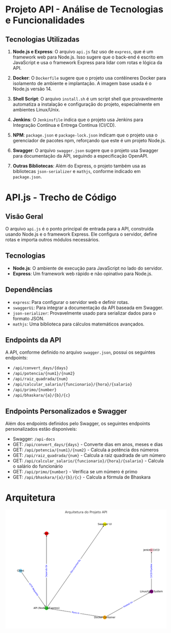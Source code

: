 # Projeto API - Análise de Tecnologias e Funcionalidades

## Tecnologias Utilizadas

1. **Node.js e Express**: O arquivo `api.js` faz uso de `express`, que é um framework web para Node.js. Isso sugere que o back-end é escrito em JavaScript e usa o framework Express para lidar com rotas e lógica da API.

2. **Docker**: O `Dockerfile` sugere que o projeto usa contêineres Docker para isolamento de ambiente e implantação. A imagem base usada é o Node.js versão 14.

3. **Shell Script**: O arquivo `install.sh` é um script shell que provavelmente automatiza a instalação e configuração do projeto, especialmente em ambientes Linux/Unix.

4. **Jenkins**: O `Jenkinsfile` indica que o projeto usa Jenkins para Integração Contínua e Entrega Contínua (CI/CD).

5. **NPM**: `package.json` e `package-lock.json` indicam que o projeto usa o gerenciador de pacotes npm, reforçando que este é um projeto Node.js.

6. **Swagger**: O arquivo `swagger.json` sugere que o projeto usa Swagger para documentação da API, seguindo a especificação OpenAPI.

7. **Outras Bibliotecas**: Além do Express, o projeto também usa as bibliotecas `json-serializer` e `mathjs`, conforme indicado em `package.json`.

# API.js - Trecho de Código

## Visão Geral

O arquivo `api.js` é o ponto principal de entrada para a API, construída usando Node.js e o framework Express. Ele configura o servidor, define rotas e importa outros módulos necessários.

## Tecnologias

- **Node.js**: O ambiente de execução para JavaScript no lado do servidor.
- **Express**: Um framework web rápido e não opinativo para Node.js.

## Dependências

- `express`: Para configurar o servidor web e definir rotas.
- `swaggerUi`: Para integrar a documentação da API baseada em Swagger.
- `json-serializer`: Provavelmente usado para serializar dados para o formato JSON.
- `mathjs`: Uma biblioteca para cálculos matemáticos avançados.

## Endpoints da API

A API, conforme definido no arquivo `swagger.json`, possui os seguintes endpoints:

- `/api/convert_days/{days}`
- `/api/potencia/{num1}/{num2}`
- `/api/raiz_quadrada/{num}`
- `/api/calcular_salario/{funcionario}/{hora}/{salario}`
- `/api/primo/{number}`
- `/api/bhaskara/{a}/{b}/{c}`

## Endpoints Personalizados e Swagger

Além dos endpoints definidos pelo Swagger, os seguintes endpoints personalizados estão disponíveis:

- Swagger: `/api-docs`
- GET: `/api/convert_days/{days}` - Converte dias em anos, meses e dias
- GET: `/api/potencia/{num1}/{num2}` - Calcula a potência dos números
- GET: `/api/raiz_quadrada/{num}` - Calcula a raiz quadrada de um número
- GET: `/api/calcular_salario/{funcionario}/{hora}/{salario}` - Calcula o salário do funcionário
- GET: `/api/primo/{number}` - Verifica se um número é primo
- GET: `/api/bhaskara/{a}/{b}/{c}` - Calcula a fórmula de Bhaskara

# Arquitetura
![arquietura](arquitetura.png)
